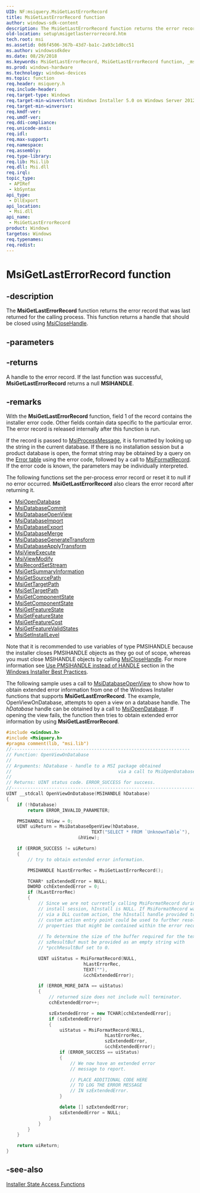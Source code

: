 ```yaml
---
UID: NF:msiquery.MsiGetLastErrorRecord
title: MsiGetLastErrorRecord function
author: windows-sdk-content
description: The MsiGetLastErrorRecord function returns the error record that was last returned for the calling process. This function returns a handle that should be closed using MsiCloseHandle.
old-location: setup\msigetlasterrorrecord.htm
tech.root: msi
ms.assetid: 0d6f4506-367b-43d7-ba1c-2a93c1d0cc51
ms.author: windowssdkdev
ms.date: 08/29/2018
ms.keywords: MsiGetLastErrorRecord, MsiGetLastErrorRecord function, _msi_msigetlasterrorrecord, msiquery/MsiGetLastErrorRecord, setup.msigetlasterrorrecord
ms.prod: windows-hardware
ms.technology: windows-devices
ms.topic: function
req.header: msiquery.h
req.include-header: 
req.target-type: Windows
req.target-min-winverclnt: Windows Installer 5.0 on Windows Server 2012, Windows 8, Windows Server 2008 R2 or Windows 7. Windows Installer 4.0 or Windows Installer 4.5 on   Windows Server 2008 or Windows Vista. Windows Installer on Windows Server 2003 or Windows XP
req.target-min-winversvr: 
req.kmdf-ver: 
req.umdf-ver: 
req.ddi-compliance: 
req.unicode-ansi: 
req.idl: 
req.max-support: 
req.namespace: 
req.assembly: 
req.type-library: 
req.lib: Msi.lib
req.dll: Msi.dll
req.irql: 
topic_type:
 - APIRef
 - kbSyntax
api_type:
 - DllExport
api_location:
 - Msi.dll
api_name:
 - MsiGetLastErrorRecord
product: Windows
targetos: Windows
req.typenames: 
req.redist: 
---
```


# MsiGetLastErrorRecord function


## -description


The 
<b>MsiGetLastErrorRecord</b> function returns the error record that was last returned for the calling process. This function returns a handle that should be closed using 
<a href="https://msdn.microsoft.com/b9e90ed4-fda8-4628-a713-67c651e1b572">MsiCloseHandle</a>.


## -parameters






## -returns



A handle to the error record. If the last function was successful, 
<b>MsiGetLastErrorRecord</b> returns a null <b>MSIHANDLE</b>.




## -remarks



With the 
<b>MsiGetLastErrorRecord</b> function, field 1 of the record contains the installer error code. Other fields contain data specific to the particular error. The error record is released internally after this function is run.

If the record is passed to 
<a href="https://msdn.microsoft.com/136662bd-b970-4ff3-8ae5-c5e3097ee00d">MsiProcessMessage</a>, it is formatted by looking up the string in the current database. If there is no installation session but a product database is open, the format string may be obtained by a query on the 
<a href="https://msdn.microsoft.com/3c817468-cba7-46bf-9208-5e6699c02fb6">Error table</a> using the error code, followed by a call to 
<a href="https://msdn.microsoft.com/574f51b1-a5cf-46c8-bfa3-449839872cf3">MsiFormatRecord</a>. If the error code is known, the parameters may be individually interpreted.

The following functions set the per-process error record or reset it to null if no error occurred. <b>MsiGetLastErrorRecord</b> also clears the error record after returning it.

<ul>
<li>
<a href="https://msdn.microsoft.com/984996e3-aa2c-49ff-9067-ebefd3afdecb">MsiOpenDatabase</a>
</li>
<li>
<a href="https://msdn.microsoft.com/bc42b90b-51db-4e13-af2f-4942923badf6">MsiDatabaseCommit</a>
</li>
<li>
<a href="https://msdn.microsoft.com/1ef23f9a-7d79-4d07-9349-8e9c132f1b94">MsiDatabaseOpenView</a>
</li>
<li>
<a href="https://msdn.microsoft.com/df277641-393e-4202-bb92-4b813ddaa0ca">MsiDatabaseImport</a>
</li>
<li>
<a href="https://msdn.microsoft.com/c20c168d-900e-496a-894c-5678f308cdbe">MsiDatabaseExport</a>
</li>
<li>
<a href="https://msdn.microsoft.com/2a8c5e13-f7af-47ea-b781-a739d848fe09">MsiDatabaseMerge</a>
</li>
<li>
<a href="https://msdn.microsoft.com/9e8fc756-4195-4fb7-9adb-0bda20e4ae95">MsiDatabaseGenerateTransform</a>
</li>
<li>
<a href="https://msdn.microsoft.com/a0222465-f778-43c1-8007-22df6a01f8bd">MsiDatabaseApplyTransform</a>
</li>
<li>
<a href="https://msdn.microsoft.com/12b2373f-425a-4035-bdb4-be1a5469f1d7">MsiViewExecute</a>
</li>
<li>
<a href="https://msdn.microsoft.com/312c3e62-4c08-447b-951f-d8d944daff3e">MsiViewModify</a>
</li>
<li>
<a href="https://msdn.microsoft.com/ca62f6a6-2f39-4b4c-876f-4c74ecd28ee2">MsiRecordSetStream</a>
</li>
<li>
<a href="https://msdn.microsoft.com/f3a6d7cc-83b2-45c6-bf86-c579b39c2c92">MsiGetSummaryInformation</a>
</li>
<li>
<a href="https://msdn.microsoft.com/3cb8c3fa-6f0a-4829-befd-450e58c86962">MsiGetSourcePath</a>
</li>
<li>
<a href="https://msdn.microsoft.com/cad0e1c1-3f3a-4438-8b85-ea146c943579">MsiGetTargetPath</a>
</li>
<li>
<a href="https://msdn.microsoft.com/bfd39656-4901-442f-940d-424d440caf70">MsiSetTargetPath</a>
</li>
<li>
<a href="https://msdn.microsoft.com/343f5cbc-e026-4a51-9c54-da5d10b7caa8">MsiGetComponentState</a>
</li>
<li>
<a href="https://msdn.microsoft.com/d538c81f-130b-4522-9f85-47f04e24f125">MsiSetComponentState</a>
</li>
<li>
<a href="https://msdn.microsoft.com/eb8942b9-996e-45d8-b515-5c84737eb5ed">MsiGetFeatureState</a>
</li>
<li>
<a href="https://msdn.microsoft.com/c7b22484-5a89-44f2-b0ff-6061a7fc5703">MsiSetFeatureState</a>
</li>
<li>
<a href="https://msdn.microsoft.com/492968a5-d781-45de-a4b2-eb1be3f3f148">MsiGetFeatureCost</a>
</li>
<li>
<a href="https://msdn.microsoft.com/c4c3f484-6854-4019-9dc0-e4c99162c339">MsiGetFeatureValidStates</a>
</li>
<li>
<a href="https://msdn.microsoft.com/98f1d91d-632e-4dea-948f-2dc416b4d410">MsiSetInstallLevel</a>
</li>
</ul>
Note that it is recommended to use variables of type PMSIHANDLE because the installer closes PMSIHANDLE objects as they go out of scope, whereas you must close MSIHANDLE objects by calling 
<a href="https://msdn.microsoft.com/b9e90ed4-fda8-4628-a713-67c651e1b572">MsiCloseHandle</a>. For more information see <a href="https://msdn.microsoft.com/en-us/library/Bb204770(v=VS.85).aspx">Use PMSIHANDLE instead of HANDLE</a> section in the <a href="https://msdn.microsoft.com/ff48d995-fe6f-4d1b-898d-67574ed3c5b7">Windows Installer Best Practices</a>.

The following sample uses a call to <a href="https://msdn.microsoft.com/1ef23f9a-7d79-4d07-9349-8e9c132f1b94">MsiDatabaseOpenView</a> to  show how to obtain extended error information from one of the Windows Installer functions that supports <b>MsiGetLastErrorRecord</b>.  The example, OpenViewOnDatabase,  attempts to open a view on a database                 handle. The <i>hDatabase</i> handle can be
obtained by a call to <a href="https://msdn.microsoft.com/984996e3-aa2c-49ff-9067-ebefd3afdecb">MsiOpenDatabase</a>. If opening
the view fails, the function then tries to obtain extended
error information by using <b>MsiGetLastErrorRecord</b>.



```cpp
#include <windows.h>
#include <Msiquery.h>
#pragma comment(lib, "msi.lib")
//-------------------------------------------------------------------
// Function: OpenViewOnDatabase
//
// Arguments: hDatabase - handle to a MSI package obtained
//                                        via a call to MsiOpenDatabase
//
// Returns: UINT status code. ERROR_SUCCESS for success.
//--------------------------------------------------------------------------------------------------
UINT __stdcall OpenViewOnDatabase(MSIHANDLE hDatabase)
{
    if (!hDatabase)
        return ERROR_INVALID_PARAMETER;

    PMSIHANDLE hView = 0;
    UINT uiReturn = MsiDatabaseOpenView(hDatabase, 
                                TEXT("SELECT * FROM `UnknownTable`"),
                           &hView);

    if (ERROR_SUCCESS != uiReturn)
    {
        // try to obtain extended error information.

        PMSIHANDLE hLastErrorRec = MsiGetLastErrorRecord();

        TCHAR* szExtendedError = NULL;
        DWORD cchExtendedError = 0;
        if (hLastErrorRec)
        {
            // Since we are not currently calling MsiFormatRecord during an
            // install session, hInstall is NULL. If MsiFormatRecord was called
            // via a DLL custom action, the hInstall handle provided to the DLL
            // custom action entry point could be used to further resolve 
            // properties that might be contained within the error record.
            
            // To determine the size of the buffer required for the text,
            // szResultBuf must be provided as an empty string with
            // *pcchResultBuf set to 0.

            UINT uiStatus = MsiFormatRecord(NULL,
                             hLastErrorRec,
                             TEXT(""),
                             &cchExtendedError);

            if (ERROR_MORE_DATA == uiStatus)
            {
                // returned size does not include null terminator.
                cchExtendedError++;

                szExtendedError = new TCHAR[cchExtendedError];
                if (szExtendedError)
                {
                    uiStatus = MsiFormatRecord(NULL,
                                     hLastErrorRec,
                                     szExtendedError,
                                     &cchExtendedError);
                    if (ERROR_SUCCESS == uiStatus)
                    {
                        // We now have an extended error
                        // message to report.

                        // PLACE ADDITIONAL CODE HERE
                        // TO LOG THE ERROR MESSAGE
                        // IN szExtendedError.
                    }

                    delete [] szExtendedError;
                    szExtendedError = NULL;
                }
            }
        }
    }

    return uiReturn;
}

```





## -see-also




<a href="https://msdn.microsoft.com/en-us/library/Aa368250(v=VS.85).aspx">Installer State Access Functions</a>
 

 

